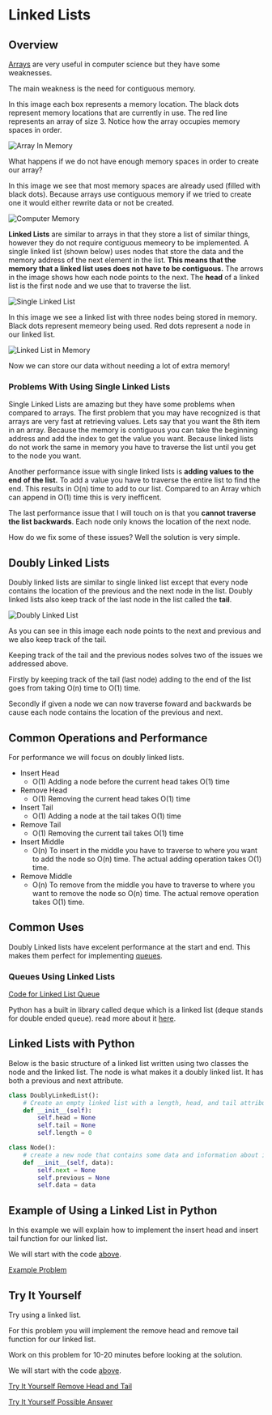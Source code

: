 # Linked Lists

## Overview
[Arrays](https://www.geeksforgeeks.org/introduction-to-arrays/) are very useful in computer science but they have some weaknesses. 

The main weakness is the need for contiguous memory. 

In this image each box represents a memory location. The black dots represent memory locations that are currently in use.
The red line represents an array of size 3. Notice how the array occupies memory spaces in order.

![Array In Memory](resources/computermemoryarray.png)

What happens if we do not have enough memory spaces in order to create our array? 

In this image we see that most memory spaces are already used (filled with black dots). Because arrays use contiguous memory if we tried to create one it would either rewrite data or not be created.

![Computer Memory](resources/computermemorynoarray.png)

**Linked Lists** are similar to arrays in that they store a list of similar things, however they do not require contiguous memeory to be implemented. A single linked list (shown below) uses nodes that store the data and the memory address of the next element in the list. **This means that the memory that a linked list uses does not have to be contiguous.** The arrows in the image shows how each node points to the next. The **head** of a linked list is the first node and we use that to traverse the list.

![Single Linked List](resources/singlelinkedlistfinal.png)


In this image we see a linked list with three nodes being stored in memory. Black dots represent memeory being used. Red dots represent a node in our linked list.

![Linked List in Memory](resources/computermemorylinkedlist.png)

Now we can store our data without needing a lot of extra memory!

### Problems With Using Single Linked Lists
Single Linked Lists are amazing but they have some problems when compared to arrays. The first problem that you may have recognized is that arrays are very fast at retrieving values. Lets say that you want the 8th item in an array. Because the memory is contiguous you can take the beginning address and add the index to get the value you want. Because linked lists do not work the same in memory you have to traverse the list until you get to the node you want.

Another performance issue with single linked lists is **adding values to the end of the list.** To add a value you have to traverse the entire list to find the end. This results in O(n) time to add to our list. Compared to an Array which can append in O(1) time this is very inefficent. 

The last performance issue that I will touch on is that you **cannot traverse the list backwards**. Each node only knows the location of the next node.

How do we fix some of these issues? Well the solution is very simple.

## Doubly Linked Lists
Doubly linked lists are similar to single linked list except that every node contains the location of the previous and the next node in the list. Doubly linked lists also keep track of the last node in the list called the **tail**.

![Doubly Linked List](resources/doublylinkedlistfinal.png)

As you can see in this image each node points to the next and previous and we also keep track of the tail.

Keeping track of the tail and the previous nodes solves two of the issues we addressed above.

Firstly by keeping track of the tail (last node) adding to the end of the list goes from taking O(n) time to O(1) time. 

Secondly if given a node we can now traverse foward and backwards be cause each node contains the location of the previous and next.

## Common Operations and Performance
For performance we will focus on doubly linked lists.
* Insert Head
    * O(1) Adding a node before the current head takes O(1) time
* Remove Head
    * O(1) Removing the current head takes O(1) time
* Insert Tail
    * O(1) Adding a node at the tail takes O(1) time
* Remove Tail
    * O(1) Removing the current tail takes O(1) time
* Insert Middle
    * O(n) To insert in the middle you have to traverse to where you want to add the node so O(n) time. The actual adding operation takes O(1) time.
* Remove Middle
    * O(n) To remove from the middle you have to traverse to where you want to remove the node so O(n) time. The actual remove operation takes O(1) time.

## Common Uses
Doubly Linked lists have excelent performance at the start and end. This makes them perfect for implementing [queues](1-Queue.md#queues).
### Queues Using Linked Lists
[Code for Linked List Queue](1-Queue.md#using-a-linked-list)

Python has a built in library called deque which is a linked list (deque stands for double ended queue). read more about it [here](https://www.geeksforgeeks.org/deque-in-python/).

## Linked Lists with Python
Below is the basic structure of a linked list written using two classes the node and the linked list. The node is what makes it a doubly linked list. It has both a previous and next attribute.

```python
class DoublyLinkedList():
    # Create an empty linked list with a length, head, and tail attribute
    def __init__(self):
        self.head = None
        self.tail = None
        self.length = 0

class Node():
    # create a new node that contains some data and information about its neighbors in the list
    def __init__(self, data):
        self.next = None
        self.previous = None
        self.data = data
```
## Example of Using a Linked List in Python
In this example we will explain how to implement the insert head and insert tail function for our linked list.

We will start with the code [above](#linked-lists-with-python).

[Example Problem](code/examplelinkedlist.py)

## Try It Yourself
Try using a linked list.

For this problem you will implement the remove head and remove tail function for our linked list.

Work on this problem for 10-20 minutes before looking at the solution.

We will start with the code [above](#linked-lists-with-python).

[Try It Yourself Remove Head and Tail](code/trylinkedlists.py)

[Try It Yourself Possible Answer](solutions/trylinkedlistssolution.py)